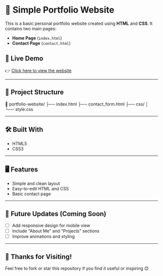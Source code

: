 # 💼 Simple Portfolio Website

This is a basic personal portfolio website created using **HTML** and **CSS**. It contains two main pages:

- **Home Page** (`index.html`)
- **Contact Page** (`contact.html`)

## 🔗 Live Demo

👉 [Click here to view the website](https://kabimurugan.github.io/portfolio-website/) 

---

## 📁 Project Structure

📂 portfolio-website/
├── index.html
├── contact_form.html
├── css/
│ └── style.css


---

## 🛠️ Built With

- HTML5
- CSS3

---

## 🖥️ Features

- Simple and clean layout
- Easy-to-edit HTML and CSS
- Basic contact page

---


## 🚀 Future Updates (Coming Soon)

- [ ] Add responsive design for mobile view
- [ ] Include "About Me" and "Projects" sections
- [ ] Improve animations and styling

---

## 🙏 Thanks for Visiting!

Feel free to fork or star this repository if you find it useful or inspiring 😊
